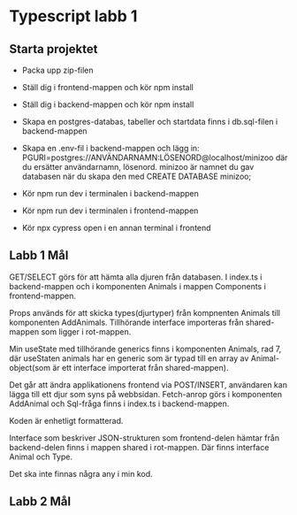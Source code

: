 # Typescript labb 1

## Starta projektet

- Packa upp zip-filen
- Ställ dig i frontend-mappen och kör npm install
- Ställ dig i backend-mappen och kör npm install

- Skapa en postgres-databas, tabeller och startdata finns i db.sql-filen i backend-mappen
- Skapa en .env-fil i backend-mappen och lägg in:
  PGURI=postgres://ANVÄNDARNAMN:LÖSENORD@localhost/minizoo
  där du ersätter användarnamn, lösenord. minizoo är namnet du gav databasen när du skapa den med CREATE DATABASE minizoo;

- Kör npm run dev i terminalen i backend-mappen
- Kör npm run dev i terminalen i frontend-mappen
- Kör npx cypress open i en annan terminal i frontend

## Labb 1 Mål

GET/SELECT görs för att hämta alla djuren från databasen. I index.ts i backend-mappen och i komponenten Animals i mappen Components i frontend-mappen.

Props används för att skicka types(djurtyper) från kompnenten Animals till komponenten AddAnimals. Tillhörande interface importeras från shared-mappen som ligger i rot-mappen.

Min useState med tillhörande generics finns i komponenten Animals, rad 7, där useStaten animals har en generic som är typad till en array av Animal-object(som är ett interface importerat från shared-mappen).

Det går att ändra applikationens frontend via POST/INSERT, användaren kan lägga till ett djur som syns på webbsidan. Fetch-anrop görs i komponenten AddAnimal och Sql-fråga finns i index.ts i backend-mappen.

Koden är enhetligt formatterad.

Interface som beskriver JSON-strukturen som frontend-delen hämtar från backend-delen finns i mappen shared i rot-mappen. Där finns interface Animal och Type.

Det ska inte finnas några any i min kod.

## Labb 2 Mål
